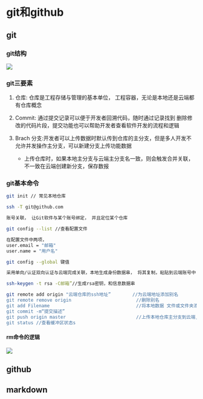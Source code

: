 # git和github

## git

### git结构

![](https://liuhao-aliyun-oss.oss-cn-beijing.aliyuncs.com/1681570286213.png)

### git三要素

1. 仓库: 仓库是工程存储与管理的基本单位， 工程容器，无论是本地还是云端都有仓库概念

2. Commit: 通过提交记录可以便于开发者回溯代码，随时通过记录找到 删除修改的代码片段，提交功能也可以帮助开发者查看软件开发的流程和逻辑
3. Brach 分支:开发者可以上传数据时默认传到仓库的主分支，但是多人开发不允许并发操作主分支，可以新建分支上传功能数据
    * 上传仓库时，如果本地主分支与云端主分支名一致，则会触发合并关联，不一致在云端创建新分支，保存数报

### git基本命令

```bash
git init // 常见本地仓库

ssh -T git@github.com

账号关联， 让Git软件与某个账号绑定， 并且定位某个仓库

git config --list //查看配置文件

在配置文件中两项， 
user.email = "邮箱"
user.name = "用户名"

git config --global 键值

采用单向/认证双向认证与云端完成关联，本地生成身份数据串， 将其复制，粘贴到云端账号中 RSA(非对称加密算法)

ssh-keygen -t rsa -C邮箱”//生成rsa密钥，和信息数据串

git remote add origin "云端仓库的ssh地址”        //为云端地址添加别名
git remote remove origin                        //删除别名
git add Filename                                //将本地数据 文件或文件夹添加到git缓冲区
git commit -m“提交描述”
git push origin master                          //上传本地仓库主分支到云端,
git status //查看缓冲区状态s
```

#### rm命令的逻辑

![](https://liuhao-aliyun-oss.oss-cn-beijing.aliyuncs.com/1681570590790.png)

## github

## markdown